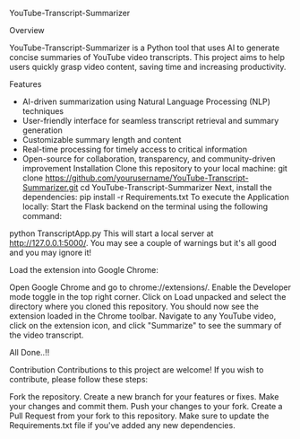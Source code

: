 YouTube-Transcript-Summarizer

Overview

YouTube-Transcript-Summarizer is a Python tool that uses AI to generate concise summaries of YouTube video transcripts. This project aims to help users quickly grasp video content, saving time and increasing productivity.

Features

- AI-driven summarization using Natural Language Processing (NLP) techniques
- User-friendly interface for seamless transcript retrieval and summary generation
- Customizable summary length and content
- Real-time processing for timely access to critical information
- Open-source for collaboration, transparency, and community-driven improvement
Installation
Clone this repository to your local machine:
git clone https://github.com/yourusername/YouTube-Transcript-Summarizer.git
cd YouTube-Transcript-Summarizer
Next, install the dependencies:
pip install -r Requirements.txt
To execute the Application locally:
Start the Flask backend on the terminal using the following command:

python TranscriptApp.py
This will start a local server at http://127.0.0.1:5000/. You may see a couple of warnings but it's all good and you may ignore it!

Load the extension into Google Chrome:

Open Google Chrome and go to chrome://extensions/.
Enable the Developer mode toggle in the top right corner.
Click on Load unpacked and select the directory where you cloned this repository.
You should now see the extension loaded in the Chrome toolbar. Navigate to any YouTube video, click on the extension icon, and click "Summarize" to see the summary of the video transcript.

All Done..!!

Contribution
Contributions to this project are welcome! If you wish to contribute, please follow these steps:

Fork the repository.
Create a new branch for your features or fixes.
Make your changes and commit them.
Push your changes to your fork.
Create a Pull Request from your fork to this repository.
Make sure to update the Requirements.txt file if you've added any new dependencies.
